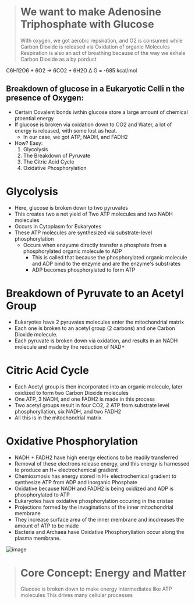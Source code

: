 > # We want to make Adenosine Triphosphate with Glucose
> With oxygen, we got aerobic repsiration, and O2 is consumed while Carbon Dioxide is released via Oxidation of organic Molecules
> Respiration is also an act of breathing because of the way we exhale Carbon Dioxide as a by porduct

 C6H12O6 + 6O2 -> 6CO2 + 6H2O
 Δ G = -685 kcal/mol

## Breakdown of glucose in a Eukaryotic Celli n the presence of Oxygen:
- Certain Covalent bonds iwthin glucose store a large amount of chemical ptoential energy
- If glucose is broken via oxidation down to CO2 and Water, a lot of energy is released, with some lost as heat.
  - In our case, we got ATP, NADH, and FADH2
- How? Easy:
    1. Glycolysis
    2. The Breakdown of Pyruvate
    3. The Citric Acid Cycle
    4. Oxidative Phosphorylation
 
# Glycolysis
- Here, glucose is broken down to two pyruvates
- This creates two a net yield of Two ATP molecules and two NADH molecules
- Occurs in Cytoplasm for Eukaryotes
- These ATP molecules are synthesized via substrate-level phosphorylation
  - Occurs when enzyume directly transfer a phosphate from a phosphorylated organic molecule to ADP
    - This is called that because the phosphorylated organic molecule and ADP bind to the enzyme and are the enzyme's substrates
    - ADP becomes phosphorylated to form ATP
   
# Breakdown of Pyruvate to an Acetyl Group
- Eukaryotes have 2 pyruvates molecules enter the mitochondrial matrix
- Each one is broken to an acetyl group (2 carbons) and one Carbon Dioxide molecule.
- Each pyruvate is broken down via oxidation, and results in an NADH molecule and made by the reduction of NAD+

# Citric Acid Cycle
- Each Acetyl group is then incorporated into an organic molecule, later oxidized to form two Carbon Dioxide molecules
- One ATP, 3 NADH, and one FADH2 is made in this process
- Two acetyl groups result in four CO2, 2 ATP from substrate level phosphoryllation, six NADH, and two FADH2
- All this is in the mitochondrial matrix

# Oxidative Phosphorylation
- NADH + FADH2 have high energy elections to be readily transferred
- Removal of these electrons release energy, and this energy is harnessed to produce an H+ electrochemical gradient
- Chemiosmosis has energy stored in H+ electrochemical gradient to synthesize ATP from ADP and inorganic Phosphate
- Oxidative because NADH and FADH2 is being oxidized and ADP is phosphorylated to ATP
- Eukaryotes have oxidative phosphorylation occuring in the cristae
 - Projections formed by the invaginations of the inner mitochondrial membrane
 - They increase surface area of the inner membrane and incdreases the amount of ATP to be made
- Bacteria and Archaea have Oxidative Phosphoryllation occur along the plasma membrane.

![image](https://github.com/MCBasterSheet/MCBasterSheet/assets/157453648/5eec6d69-769b-42f3-860c-0f31e0582b40)


> # Core Concept: Energy and Matter
> Glucose is broken down to make energy intermediates like ATP molecules
> This drives many cellular processes
